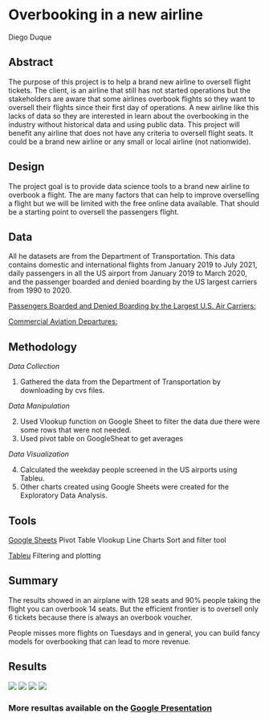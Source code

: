 # Overbooking in a new airline 

Diego Duque

## Abstract

The purpose of this project is to help a brand new airline to oversell flight tickets. The client, is an airline that still has not started operations but the stakeholders are aware that some airlines overbook flights so they want to oversell their flights since their first day of operations. A new airline like this lacks of data so they are interested in learn about the overbooking in the industry without historical data and using public data. This project will benefit any airline that does not have any criteria to oversell flight seats. It could be a brand new airline or any small or local airline (not nationwide).

## Design
The project goal is to provide data science tools to a brand new airline to overbook a flight. The are many factors that can help to improve overselling a flight but we will be limited with the free online data available. That should be a starting point to oversell the passengers flight.

## Data
All he datasets are from the Department of Transportation. This data contains domestic and international flights from January 2019 to July 2021, daily passengers in all the US airport from January 2019 to March 2020, and the passenger boarded and denied boarding by the US largest carriers from 1990 to 2020.

[Passengers Boarded and Denied Boarding by the Largest U.S. Air Carriers:](https://www.bts.gov/content/passengers-boarded-and-denied-boarding-largest-us-air-carriersathousands-passengers)

[Commercial Aviation Departures:](https://data.bts.gov/Aviation/Commercial-Aviation-Departures/bpqk-hyst)

## Methodology

*Data Collection*

1. Gathered the data from the Department of Transportation by downloading by cvs files.

*Data Manipulation*

2. Used Vlookup function on Google Sheet to filter the data due there were some rows that were not needed.
3. Used pivot table on GoogleSheat to get averages

*Data Visualization*

4. Calculated the weekday people screened in the US airports using Tableu.
5. Other charts created using Google Sheets were created for the Exploratory Data Analysis.


## Tools
[Google Sheets](https://docs.google.com/spreadsheets/d/1x9_CqGwHeDd0mhpFVB7V0mFU6cn2hEgf_rSGuoO1-Q4/edit?usp=sharing)
Pivot Table
Vlookup
Line Charts
Sort and filter tool

[Tableu](https://public.tableau.com/views/CommercialAviationDepartures/ExploratoryDataAnalysis1?:language=en-US&publish=yes&:display_count=n&:origin=viz_share_link)
Filtering and plotting

## Summary
The results showed in an airplane with 128 seats and 90% people taking the flight you can overbook 14 seats. But the efficient frontier is to oversell only 6 tickets because there is always an overbook voucher.

People misses more flights on Tuesdays and in general, you can build fancy models for overbooking that can lead to more revenue.

## Results
<img src=https://github.com/dieguque/Project3/blob/3db4bf7ffcd1f4e0cf947ec3cd209bf2636a498f/charts/People%20Screened%20in%20Airports%202020-2021.png>

<img src=https://github.com/dieguque/Project3/blob/3db4bf7ffcd1f4e0cf947ec3cd209bf2636a498f/charts/Bumped%20People_%20Flights%201990-2020.png>

<img src=https://github.com/dieguque/Project3/blob/3db4bf7ffcd1f4e0cf947ec3cd209bf2636a498f/charts/Daily%20Domestic%20Flights.png>

<img src=https://github.com/dieguque/Project3/blob/3db4bf7ffcd1f4e0cf947ec3cd209bf2636a498f/charts/Percent%20of%20People%20Denied%20Boarding%201990-2020.png>

### More resultas available on the [Google Presentation](https://docs.google.com/presentation/d/1GQiyY4E52p0qHrbkRfC8lPzneE6mHTxxgFXKi8EDUgE/edit?usp=sharing)

